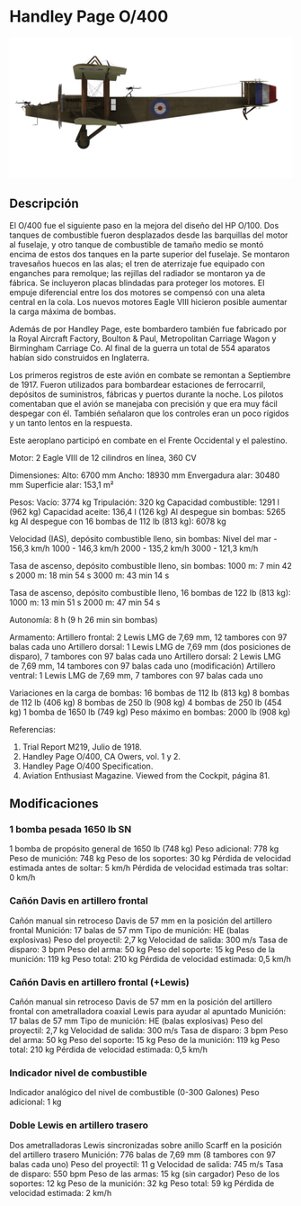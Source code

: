 # Handley Page O/400

![handleypage400](../images/handleypage400.png)

## Descripción

El O/400 fue el siguiente paso en la mejora del diseño del HP O/100. Dos tanques de combustible fueron desplazados desde las barquillas del motor al fuselaje, y otro tanque de combustible de tamaño medio se montó encima de estos dos tanques en la parte superior del fuselaje. Se montaron travesaños huecos en las alas; el tren de aterrizaje fue equipado con enganches para remolque; las rejillas del radiador se montaron ya de fábrica. Se incluyeron placas blindadas para proteger los motores. El empuje diferencial entre los dos motores se compensó con una aleta central en la cola. Los nuevos motores Eagle VIII hicieron posible aumentar la carga máxima de bombas.

Además de por Handley Page, este bombardero también fue fabricado por la Royal Aircraft Factory, Boulton & Paul, Metropolitan Carriage Wagon y Birmingham Carriage Co. Al final de la guerra un total de 554 aparatos habían sido construidos en Inglaterra.

Los primeros registros de este avión en combate se remontan a Septiembre de 1917. Fueron utilizados para bombardear estaciones de ferrocarril, depósitos de suministros, fábricas y puertos durante la noche. Los pilotos comentaban que el avión se manejaba con precisión y que era muy fácil despegar con él. También señalaron que los controles eran un poco rígidos y un tanto lentos en la respuesta.

Este aeroplano participó en combate en el Frente Occidental y el palestino.


Motor:
2 Eagle VIII de 12 cilindros en línea, 360 CV

Dimensiones:
Alto: 6700 mm
Ancho: 18930 mm
Envergadura alar: 30480 mm
Superficie alar: 153,1 m²

Pesos:
Vacío: 3774 kg 
Tripulación: 320 kg
Capacidad combustible: 1291 l (962 kg)
Capacidad aceite: 136,4 l (126 kg)
Al despegue sin bombas: 5265 kg
Al despegue con 16 bombas de 112 lb (813 kg): 6078 kg

Velocidad (IAS), depósito combustible lleno, sin bombas:
Nivel del mar - 156,3 km/h
1000 - 146,3 km/h
2000 - 135,2 km/h
3000 - 121,3 km/h

Tasa de ascenso, depósito combustible lleno, sin bombas:
1000 m: 7 min 42 s
2000 m: 18 min 54 s
3000 m: 43 min 14 s

Tasa de ascenso, depósito combustible lleno, 16 bombas de 122 lb (813 kg):
1000 m: 13 min 51 s
2000 m: 47 min 54 s

Autonomía: 8 h (9 h 26 min sin bombas)

Armamento:
Artillero frontal: 2 Lewis LMG de 7,69 mm, 12 tambores con 97 balas cada uno
Artillero dorsal: 1 Lewis LMG de 7,69 mm (dos posiciones de disparo), 7 tambores con 97 balas cada uno
Artillero dorsal: 2 Lewis LMG de 7,69 mm, 14 tambores con 97 balas cada uno (modificación)
Artillero ventral: 1 Lewis LMG de 7,69 mm, 7 tambores con 97 balas cada uno

Variaciones en la carga de bombas:
16 bombas de 112 lb (813 kg)
8 bombas de 112 lb (406 kg)
8 bombas de 250 lb (908 kg)
4 bombas de 250 lb (454 kg)
1 bomba de 1650 lb (749 kg)
Peso máximo en bombas: 2000 lb (908 kg)

Referencias:
1) Trial Report M219, Julio de 1918.
2) Handley Page O/400, CA Owers, vol. 1 y 2.
3) Handley Page O/400 Specification.
4) Aviation Enthusiast Magazine. Viewed from the Cockpit, página 81.

## Modificaciones

### 1 bomba pesada 1650 lb SN

1 bomba de propósito general de 1650 lb (748 kg)
Peso adicional: 778 kg
Peso de munición: 748 kg
Peso de los soportes: 30 kg
Pérdida de velocidad estimada antes de soltar: 5 km/h
Pérdida de velocidad estimada tras soltar: 0 km/h
### Cañón Davis en artillero frontal

Cañón manual sin retroceso Davis de 57 mm en la posición del artillero frontal
Munición: 17 balas de 57 mm
Tipo de munición: HE (balas explosivas)
Peso del proyectil: 2,7 kg
Velocidad de salida: 300 m/s
Tasa de disparo: 3 bpm
Peso del arma: 50 kg
Peso del soporte: 15 kg
Peso de la munición: 119 kg
Peso total: 210 kg
Pérdida de velocidad estimada: 0,5 km/h
### Cañón Davis en artillero frontal (+Lewis)

Cañón manual sin retroceso Davis de 57 mm en la posición del artillero frontal con ametralladora coaxial Lewis para ayudar al apuntado
Munición: 17 balas de 57 mm
Tipo de munición: HE (balas explosivas)
Peso del proyectil: 2,7 kg
Velocidad de salida: 300 m/s
Tasa de disparo: 3 bpm
Peso del arma: 50 kg
Peso del soporte: 15 kg
Peso de la munición: 119 kg
Peso total: 210 kg
Pérdida de velocidad estimada: 0,5 km/h
### Indicador nivel de combustible

Indicador analógico del nivel de combustible (0-300 Galones)
Peso adicional: 1 kg

### Doble Lewis en artillero trasero

Dos ametralladoras Lewis sincronizadas sobre anillo Scarff en la posición del artillero trasero
Munición: 776 balas de 7,69 mm (8 tambores con 97 balas cada uno)
Peso del proyectil: 11 g
Velocidad de salida: 745 m/s
Tasa de disparo: 550 bpm
Peso de las armas: 15 kg (sin cargador)
Peso de los soportes: 12 kg
Peso de la munición: 32 kg
Peso total: 59 kg
Pérdida de velocidad estimada: 2 km/h